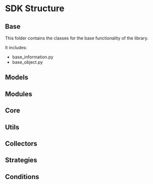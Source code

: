 # SDK Structure
  
## Base

This folder contains the classes for the base functionality of the library.  

It includes:
* base_information.py
* base_object.py

## Models

## Modules

## Core

## Utils

## Collectors

## Strategies

## Conditions

